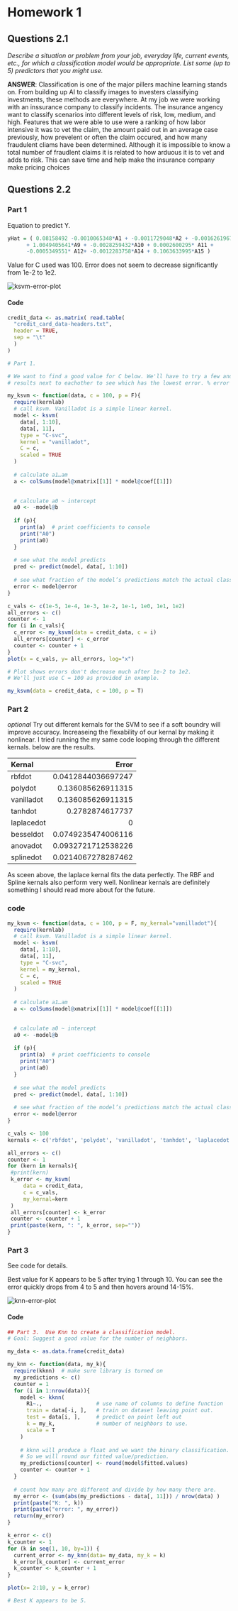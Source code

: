 # Homework 1

## Questions 2.1

_Describe a situation or problem from your job, everyday life, current events, etc., for which a classification model would be appropriate. List some (up to 5) predictors that you might use._

**ANSWER**: Classification is one of the major pillers machine learning stands on. 
From building up AI to classify images to investers classifying investments, 
these methods are everywhere. At my job we were working with an inssurance 
company to classify incidents. The insurance angency want to classify scenarios into different levels of risk, low, medium, and high. 
Features that we were able to use were a ranking of how labor intensive it was to vet the claim, 
the amount paid out in an average case previously, how prevelent or often the claim occured, 
and how many fraudulent cliams have been determined. Although it is impossible to know a total number of fraudlent claims it 
is related to how arduous it is to vet and adds to risk. This can save time and help make the insurance company make pricing choices  


## Questions 2.2

### Part 1
Equation to predict Y. 
```R
yHat = ( 0.08158492 -0.0010065348*A1 + -0.0011729048*A2 + -0.0016261967*A3 + 0.0030064203*A8 
      + 1.0049405641*A9 + -0.0028259432*A10 + 0.0002600295* A11 + 
      -0.0005349551* A12+ -0.0012283758*A14 + 0.1063633995*A15 )
```
Value for C used was 100. Error does not seem to decrease significantly from 1e-2 to 1e2. 

![ksvm-error-plot](/hw1/Rplot-ksvm-errors.png)


#### Code
```R
credit_data <- as.matrix( read.table(
  "credit_card_data-headers.txt", 
  header = TRUE, 
  sep = "\t"
  ) 
)

# Part 1.

# We want to find a good value for C below. We'll have to try a few and plot their
# results next to eachother to see which has the lowest error. % error here

my_ksvm <- function(data, c = 100, p = F){ 
  require(kernlab)
  # call ksvm. Vanilladot is a simple linear kernel.
  model <- ksvm(
    data[, 1:10], 
    data[, 11], 
    type = "C-svc", 
    kernel = "vanilladot", 
    C = c, 
    scaled = TRUE
  )
  
  # calculate a1…am
  a <- colSums(model@xmatrix[[1]] * model@coef[[1]])

  
  # calculate a0 ~ intercept 
  a0 <- -model@b
  
  if (p){
    print(a)  # print coefficients to console
    print("A0")
    print(a0)
  }
  
  # see what the model predicts
  pred <- predict(model, data[, 1:10])
  
  # see what fraction of the model’s predictions match the actual classification
  error <- model@error
}

c_vals <- c(1e-5, 1e-4, 1e-3, 1e-2, 1e-1, 1e0, 1e1, 1e2)
all_errors <- c()
counter <- 1
for (i in c_vals){
  c_error <- my_ksvm(data = credit_data, c = i)  
  all_errors[counter] <- c_error
  counter <- counter + 1
}
plot(x = c_vals, y= all_errors, log="x")

# Plot shows errors don't decrease much after 1e-2 to 1e2. 
# We'll just use C = 100 as provided in example. 

my_ksvm(data = credit_data, c = 100, p = T)
```

### Part 2
_optional_ Try out different kernals for the SVM to see if a soft boundry will improve accuracy. 
Increaseing the flexability of our kernal by making it nonlinear. I tried running the my same code 
looping through the different kernals. below are the results.

| Kernal   | Error             |
|:---------|------------------:|
|rbfdot    | 0.0412844036697247|
|polydot   | 0.136085626911315 |
|vanilladot| 0.136085626911315 |
|tanhdot   | 0.2782874617737   |
|laplacedot| 0                 |
|besseldot | 0.0749235474006116|
|anovadot  | 0.0932721712538226|
|splinedot | 0.0214067278287462|


As sceen above, the laplace kernal fits the data perfectly. The RBF and Spline kernals also perform 
very well. Nonlinear kernals are definitely something I should read more about for the future. 

### code

```R
my_ksvm <- function(data, c = 100, p = F, my_kernal="vanilladot"){ 
  require(kernlab)
  # call ksvm. Vanilladot is a simple linear kernel.
  model <- ksvm(
    data[, 1:10], 
    data[, 11], 
    type = "C-svc", 
    kernel = my_kernal, 
    C = c, 
    scaled = TRUE
  )
  
  # calculate a1…am
  a <- colSums(model@xmatrix[[1]] * model@coef[[1]])

  
  # calculate a0 ~ intercept 
  a0 <- -model@b
  
  if (p){
    print(a)  # print coefficients to console
    print("A0")
    print(a0)
  }
  
  # see what the model predicts
  pred <- predict(model, data[, 1:10])
  
  # see what fraction of the model’s predictions match the actual classification
  error <- model@error
}

c_vals <- 100
kernals <- c('rbfdot', 'polydot', 'vanilladot', 'tanhdot', 'laplacedot', 'besseldot', 'anovadot', 'splinedot')

all_errors <- c()
counter <- 1
for (kern in kernals){
 #print(kern)
 k_error <- my_ksvm(
     data = credit_data, 
     c = c_vals, 
     my_kernal=kern
 )  
 all_errors[counter] <- k_error
 counter <- counter + 1
 print(paste(kern, ": ", k_error, sep=""))
}

```
### Part 3
See code for details. 

Best value for K appears to be 5 after trying 1 through 10. You can see the error quickly drops from 4 to 5 and then hovers around 14-15%. 

![knn-error-plot](/hw1/Rplot-knn.png)

#### Code
```R
## Part 3.  Use Knn to create a classification model.
# Goal: Suggest a good value for the number of neighbors.

my_data <- as.data.frame(credit_data)

my_knn <- function(data, my_k){
  require(kknn)  # make sure library is turned on
  my_predictions <- c()
  counter = 1
  for (i in 1:nrow(data)){
    model <- kknn(
      R1~.,                 # use name of columns to define function
      train = data[-i, ],   # train on dataset leaving point out. 
      test = data[i, ],     # predict on point left out
      k = my_k,             # number of neighbors to use.
      scale = T
    )
    
    # kknn will produce a float and we want the binary classification. 
    # So we will round our fitted value/prediction. 
    my_predictions[counter] <- round(model$fitted.values)
    counter <- counter + 1
  }
  
  # count how many are different and divide by how many there are.
  my_error <- (sum(abs(my_predictions - data[, 11])) / nrow(data) )
  print(paste("K: ", k))
  print(paste("error: ", my_error))
  return(my_error)
}

k_error <- c()
k_counter <- 1
for (k in seq(1, 10, by=1)) {
  current_error <- my_knn(data= my_data, my_k = k)
  k_error[k_counter] <- current_error
  k_counter <- k_counter + 1
}

plot(x= 2:10, y = k_error)

# Best K appears to be 5. 
```
